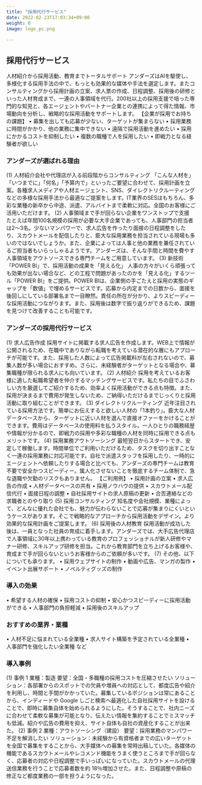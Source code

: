 ```yaml
---
title: "採用代行サービス"
date: 2022-02-23T17:03:34+09:00
weight: 0
image: logo_pc.png
 
---
```


## 採用代行サービス
人材紹介から採用活動、教育までトータルサポート
アンダーズはAIを駆使し、多様化する採用手法の中で、もっとも効果的な媒体や手法を選定します。またコンサルティングから採用計画の立案、求人票の作成、日程調整、採用後の研修といった人材育成まで、一連の人事領域を代行。200社以上の採用支援で培った専門的な知見と、各エージェントやパートナー企業との連携によって得た情報、市場動向を分析し、戦略的な採用活動をサポートします。
【企業が採用でお持ちの課題】
•	募集を出しても応募が少ない、ターゲットが集まらない
•	採用業務に時間がかかり、他の業務に集中できない
•	遠隔で採用活動を進めたい
•	採用にかかるコストを抑制したい
•	複数の職種で人を採用したい
•	即戦力となる経験者が欲しい

### アンダーズが選ばれる理由
(1)	人材紹介会社や代理店が入る前段階からコンサルティング
「こんな人材を」「いつまでに」「何名」「予算内で」といったご要望に合わせて、採用計画を立案。各種求人メディアや人材エージェント、SNS、ダイレクトリクルーティングなどの多様な採用手法から最適なご提案をします。IT業界のSESはもちろん、多彩な業種の新卒から中途、派遣、アルバイトまで柔軟に対応。全国のお客様にご活用いただけます。
(2)	人事領域まで手が回らない企業をワンストップで支援
たとえば年間100名規模の採用が必要な大手企業であっても、人事部門の担当者は2～3名。少ないマンパワーで、求人広告を作ったり面接の日程調整をしたり、スカウトメールを配信したりと、膨大な採用業務を担当されている現場も多いのではないでしょうか。また、企業によっては人事と他の業務を兼任されているご担当者もいらっしゃるようです。アンダーズは、そんな手間と時間を費やす人事領域をアウトソースできる専門チームをご用意しています。
(3)	新技術「POWER BI」で、採用活動の成果を「見える化」
人事の方々がいくら頑張っても効果が出ない場合など、どの工程で問題があったのかを「見える化」するツール「POWER BI」をご提供。POWER BIは、企業側の手ごたえと採用の実態のギャップを「数値」で埋めるサービスです。応募から内定までの日数から、面接を後回しにしている部署名まで一目瞭然。責任の所在が分かり、よりスピーディーな採用活動につながります。また、採用後は数字で振り返りができるため、課題を見つけて改善することも可能です。

### アンダーズの採用代行サービス
(1)	求人広告作成
採用サイトに掲載する求人広告を作成します。WEB上で情報が公開されるため、在職中でありながら転職を考えている潜在的な層にもアプローチが可能です。また、採用した人数によって広告掲載料が左右されないので、募集人数が多い場合におすすめ。さらに、未経験者がターゲットとなる場合や、募集職種が限られる求人にも向いています。
(2)	人材紹介
採用を考えているお客様に適した転職希望者を仲介するマッチングサービスです。私たちの目でふさわしい方を厳選してご紹介するため、効率よく採用活動ができる点も特徴。また、採用が決まるまで費用が発生しないため、ご納得いただけるまでじっくりと採用活動に取り組むことができます。
(3)	ダイレクトリクルーティング
近年注目されている採用方法です。簡単にお伝えすると欲しい人材の「1本釣り」。膨大な人材データベースから、ターゲットに近い人材を選んで直接オファーをかけることができます。費用はデータベースの使用料を払うスタイル。一人ひとりの職務経歴や情報が分かるので、即戦力の採用や多彩な職種の人材を同時に採用できる点もメリットです。
(4)	採用業務アウトソーシング
最短翌日からスタートでき、安定して稼働します。時間単位でご利用いただけるため、タスクを切り出すことなく一連の採用業務に対応可能です。自社で派遣スタッフを採用したり、一時的にエージェントへ依頼したりする場合と比べても、アンダーズの専門チームは教育不要で安全かつスピーディー。属人化させないことを徹底するチーム体制で、急な退職や欠勤のリスクもありません。
【ご利用例】
•	採用計画の立案
•	求人広告の作成
•	人材データベースの共有
•	採用ノウハウの提供
•	スカウトメール配信代行
•	面接日程の調整
•	自社採用サイトの求人原稿の更新
•	合否連絡などの求職者とのやり取り
(5)	採用コンサルティング
知名度や会社規模、業種によって、どんなに優れた会社でも、魅力が伝わらないことで応募が集まりにくいというケースがあります。そこで戦略的なアプローチから採用活動をデザイン。より効果的な採用計画をご提案します。
(6)	採用後の人材教育
採用活動が成功した後は、一員となった社員の育成に着手します。アンダーズでは、大手広告代理店で人事領域に30年以上携わっている教育のプロフェッショナルが新人研修やマナー研修、スキルアップ研修を担当。これから教育部門を立ち上げるお客様や、育成まで手が回らないというお客様からのご依頼が多いです。
(7)	その他、以下についても承ります。
•	採用ウェブサイトの制作
•	動画や広告、マンガの製作
•	イベント出展サポート
•	ノベルティグッズの制作

### 導入の効果
•	希望する人材の確保
•	採用コストの抑制
•	安心かつスピーディーに採用活動ができる
•	人事部門の負担軽減
•	採用後のスキルアップ

### おすすめの業界・業種
•	人材不足に悩まれている全業種
•	求人サイト構築を予定されている全業種
•	人事部門を強化したい全業種
など

### 導入事例
(1)	事例 1
業種：製造
要望：全国・多職種の採用コストを圧縮させたい
ソリューション：各部署からのスポットでの欠員や増員への対応として、都度広告や紹介を利用し、時間と手間がかかっていた。募集しているポジションは常にあることから、インディードや Google しごと検索へ最適化した自社採用サイトを設けることで、即時に募集自体を始められるようにした。そうすることで、社内ニーズに合わせて柔軟な募集が可能となり、伝えたい情報を集約することでミスマッチも低減。紹介や広告の費用を抑え、サイト自体も自社の資産化することが出来た。
(2)	事例 2
業種：アウトソーシング（建設）
要望：採用業務のマンパワー不足を解消したい
ソリューション：未経験から有資格者までの広いターゲットを全国で募集をすることから、大手媒体への募集を常時出稿していた。各媒体の機能であるスカウトメールやレコメンド機能をうまく使うところまで手が回らなく、応募者の対応や日程調整で手いっぱいになっていた。スカウトメールの代理送信業務を行うことで応募者数を約 18％増加させた。また、日程調整や原稿の修正など都度業務の一部を担うようになった。